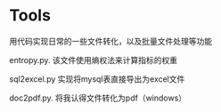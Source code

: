 # Tools
用代码实现日常的一些文件转化，以及批量文件处理等功能

entropy.py.  该文件使用熵权法来计算指标的权重

sql2excel.py	实现将mysql表直接导出为excel文件

doc2pdf.py.   将我认得文件转化为pdf（windows）

